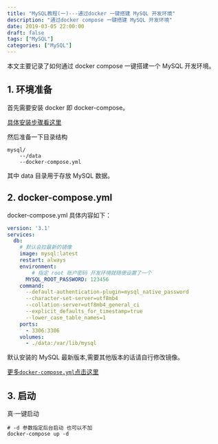 ```yaml
---
title: "MySQL教程(一)---通过docker 一键搭建 MySQL 开发环境"
description: "通过docker compose 一键搭建 MySQL 开发环境"
date: 2019-03-05 22:00:00
draft: false
tags: ["MySQL"]
categories: ["MySQL"]
---
```


本文主要记录了如何通过 docker compose 一键搭建一个 MySQL 开发环境。

<!--more-->

## 1. 环境准备

首先需要安装 docker 即 docker-compose。

[具体安装步骤看这里](https://www.lixueduan.com)



然后准备一下目录结构

```shell
mysql/
	--/data
	--docker-compose.yml
```

其中 data 目录用于存放 MySQL 数据。



## 2. docker-compose.yml

docker-compose.yml 具体内容如下：

```yml
version: '3.1'
services:
  db:
   	# 默认会拉最新的镜像
    image: mysql:latest
    restart: always
    environment:
    	# 指定 root 账户密码 开发环境就随便设置了一个
      MYSQL_ROOT_PASSWORD: 123456
    command:
      --default-authentication-plugin=mysql_native_password
      --character-set-server=utf8mb4
      --collation-server=utf8mb4_general_ci
      --explicit_defaults_for_timestamp=true
      --lower_case_table_names=1
    ports:
      - 3306:3306
    volumes:
      - ./data:/var/lib/mysql
```

默认安装的 MySQL 最新版本,需要其他版本的话请自行修改镜像。

[更多`docker-compose.yml`点击这里](https://github.com/lixd/ymls)

## 3. 启动

真·一键启动

```shell
# -d 参数指定后台启动 也可以不加
docker-compose up -d
```

